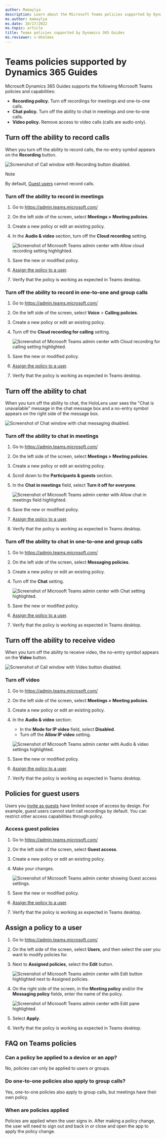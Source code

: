 ```yaml
---
author: Mamaylya
description: Learn about the Microsoft Teams policies supported by Dynamics 365 Guides
ms.author: mamaylya
ms.date: 10/17/2022
ms.topic: article
title: Teams policies supported by Dynamics 365 Guides
ms.reviewer: v-bholmes
---
```


# Teams policies supported by Dynamics 365 Guides

Microsoft Dynamics 365 Guides supports the following Microsoft Teams policies and capabilities:

- **Recording policy.** Turn off recordings for meetings and one-to-one calls.
- **Chat policy.** Turn off the ability to chat in meetings and one-to-one calls.
- **Video policy.** Remove access to video calls (calls are audio only).

## Turn off the ability to record calls

When you turn off the ability to record calls, the no-entry symbol appears on the **Recording** button.

![Screenshot of Call window with Recording button disabled.](media/calling-teams-policies-recording-disabled.JPG "Screenshot of Call window with Recording button disabled")

> [!NOTE]
> By default, [Guest users](admin-add-guest-user.md) cannot record calls. 

### Turn off the ability to record in meetings

1. Go to https://admin.teams.microsoft.com/
2. On the left side of the screen, select **Meetings > Meeting policies**.
3. Create a new policy or edit an existing policy.
4. In the **Audio & video** section, turn off the **Cloud recording** setting. 

    ![Screenshot of Microsoft Teams admin center with Allow cloud recording setting highlighted.](media/calling-teams-policies-recording-meetings.JPG "Screenshot of Microsoft Teams admin center with Allow cloud recording setting highlighted")
    
5. Save the new or modified policy.
6. [Assign the policy to a user](#assign-a-policy-to-a-user).
7. Verify that the policy is working as expected in Teams desktop. 

### Turn off the ability to record in one-to-one and group calls

1. Go to https://admin.teams.microsoft.com/
2. On the left side of the screen, select **Voice** > **Calling policies**. 
3. Create a new policy or edit an existing policy.
4. Turn off the **Cloud recording for calling** setting. 

    ![Screenshot of Microsoft Teams admin center with Cloud recording for calling setting highlighted.](media/calling-teams-policies-recording-one-to-one.JPG "Screenshot of Microsoft Teams admin center with Cloud recording for calling setting highlighted")
    
5. Save the new or modified policy.
6. [Assign the policy to a user](#assign-a-policy-to-a-user).
7. Verify that the policy is working as expected in Teams desktop. 

## Turn off the ability to chat

When you turn off the ability to chat, the HoloLens user sees the "Chat is unavailable" message in the chat message box and a no-entry symbol appears on the right side of the message box.

![Screenshot of Chat window with chat messaging disabled.](media/calling-teams-policies-chat-disabled.JPG "Screenshot of Chat window with chat messaging disabled")

### Turn off the ability to chat in meetings

1. Go to https://admin.teams.microsoft.com/
2. On the left side of the screen, select **Meetings > Meeting policies**.
3. Create a new policy or edit an existing policy.
4. Scroll down to the **Participants & guests** section.
5. In the **Chat in meetings** field, select **Turn it off for everyone**. 

    ![Screenshot of Microsoft Teams admin center with Allow chat in meetings field highlighted.](media/calling-teams-policies-chat-meetings.JPG "Screenshot of Microsoft Teams admin center with Allow chat in meetings field highlighted")
    
5. Save the new or modified policy.
6. [Assign the policy to a user](#assign-a-policy-to-a-user).
7. Verify that the policy is working as expected in Teams desktop. 

### Turn off the ability to chat in one-to-one and group calls

1. Go to https://admin.teams.microsoft.com/
2. On the left side of the screen, select **Messaging policies**.
3. Create a new policy or edit an existing policy.
4. Turn off the **Chat** setting. 

    ![Screenshot of Microsoft Teams admin center with Chat setting highlighted.](media/calling-teams-policies-chat-one-to-one.JPG "Screenshot of Microsoft Teams admin center with Chat setting highlighted")
    
5. Save the new or modified policy.
6. [Assign the policy to a user](#assign-a-policy-to-a-user).
7. Verify that the policy is working as expected in Teams desktop. 

## Turn off the ability to receive video 

When you turn off the ability to receive video, the no-entry symbol appears on the **Video** button. 

![Screenshot of Call window with Video button disabled.](media/calling-teams-policies-video-disabled.JPG "Screenshot of Call window with Video button disabled")

### Turn off video

1. Go to https://admin.teams.microsoft.com/
2. On the left side of the screen, select **Meetings > Meeting policies**.
3. Create a new policy or edit an existing policy.
4. In the **Audio & video** section:
    - In the **Mode for IP video** field, select **Disabled**.
    - Turn off the **Allow IP video** setting.

    ![Screenshot of Microsoft Teams admin center with Audio & video settings highlighted.](media/calling-teams-policies-video.JPG "Screenshot of Microsoft Teams admin center with Audio & video settings highlighted")
    
5. Save the new or modified policy.
6. [Assign the policy to a user](#assign-a-policy-to-a-user).
7. Verify that the policy is working as expected in Teams desktop.

## Policies for guest users

Users you [invite as guests](admin-add-guest-user.md) have limited scope of access by design. For example, guest users cannot start call recordings by default. You can restrict other access capabilities through policy. 

### Access guest policies

1. Go to https://admin.teams.microsoft.com/
2. On the left side of the screen, select **Guest access**.
3. Create a new policy or edit an existing policy.
4. Make your changes.

    ![Screenshot of Microsoft Teams admin center showing Guest access settings.](media/calling-teams-policies-guest-access.JPG "Screenshot of Microsoft Teams admin center showing Guest access settings")

5. Save the new or modified policy.
6. [Assign the policy to a user](#assign-a-policy-to-a-user).
7. Verify that the policy is working as expected in Teams desktop.

## Assign a policy to a user

1. Go to https://admin.teams.microsoft.com/
2. On the left side of the screen, select **Users**, and then select the user you want to modify policies for.
3. Next to **Assigned policies**, select the **Edit** button.

    ![Screenshot of Microsoft Teams admin center with Edit button highlighted next to Assigned policies.](media/calling-teams-policies-edit.JPG "Screenshot of Microsoft Teams admin center with Edit button highlighted next to Assigned policies")
    
4. On the right side of the screen, in the **Meeting policy** and/or the **Messaging policy** fields, enter the name of the policy.

    ![Screenshot of Microsoft Teams admin center with Edit pane highlighted.](media/calling-teams-policies-edit-pane-settings.JPG "Screenshot of Microsoft Teams admin center with Edit pane highlighted")
    
5. Select **Apply**.
6. Verify that the policy is working as expected in Teams desktop.

## FAQ on Teams policies

### Can a policy be applied to a device or an app?

No, policies can only be applied to users or groups.

### Do one-to-one policies also apply to group calls?

Yes, one-to-one policies also apply to group calls, but meetings have their own policy.

### When are policies applied

Policies are applied when the user signs in. After making a policy change, the user will need to sign out and back in or close and open the app to apply the policy change. 







